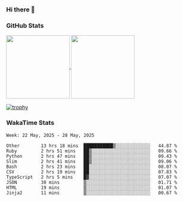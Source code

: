 ### Hi there 👋

### GitHub Stats

<a href="https://github.com/anuraghazra/github-readme-stats">
  <img align="center" height="170px" src="https://github-readme-stats.vercel.app/api/top-langs/?username=tksfjt1024&layout=compact&count_private=true&show_icons=true&show_icons=true&theme=graywhite" />
</a>
<a href="https://github.com/anuraghazra/github-readme-stats">
  <img align="center" height="170px" src="https://github-readme-stats.vercel.app/api?username=tksfjt1024&count_private=true&show_icons=true&show_icons=true&theme=graywhite" />
</a>

[![trophy](https://github-profile-trophy.vercel.app/?username=tksfjt1024)](https://github.com/ryo-ma/github-profile-trophy)

### WakaTime Stats

<!--START_SECTION:waka-->
```text
Week: 22 May, 2025 - 28 May, 2025

Other        13 hrs 18 mins  ███████████▒░░░░░░░░░░░░░   44.87 % 
Ruby         2 hrs 51 mins   ██▒░░░░░░░░░░░░░░░░░░░░░░   09.66 % 
Python       2 hrs 47 mins   ██▒░░░░░░░░░░░░░░░░░░░░░░   09.43 % 
Slim         2 hrs 41 mins   ██▒░░░░░░░░░░░░░░░░░░░░░░   09.06 % 
Bash         2 hrs 23 mins   ██░░░░░░░░░░░░░░░░░░░░░░░   08.07 % 
CSV          2 hrs 19 mins   ██░░░░░░░░░░░░░░░░░░░░░░░   07.83 % 
TypeScript   2 hrs 5 mins    █▓░░░░░░░░░░░░░░░░░░░░░░░   07.07 % 
JSON         30 mins         ▒░░░░░░░░░░░░░░░░░░░░░░░░   01.71 % 
HTML         19 mins         ▒░░░░░░░░░░░░░░░░░░░░░░░░   01.07 % 
Jinja2       11 mins         ▒░░░░░░░░░░░░░░░░░░░░░░░░   00.67 % 
```
<!--END_SECTION:waka-->
